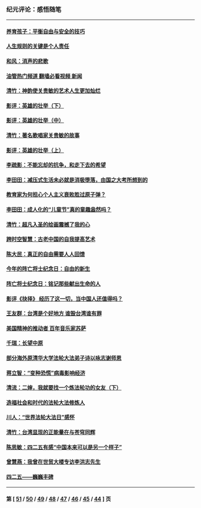 ### 纪元评论：感悟随笔
---
#### [养育孩子：平衡自由与安全的技巧](../../pages/nsc1035/n13054510.md?07010330) 
#### [人生规则的关键是个人责任](../../pages/nsc1035/n13053252.md?07010330) 
#### [和风：消声的悲歌](../../pages/nsc1035/n13051994.md?07010330) 
#### [油管热门频道 翻墙必看视频 新闻](ok?07010330)
#### [清竹：神韵使关贵敏的艺术人生更加灿烂](../../pages/nsc1035/n13038731.md?07010330) 
#### [影评：英雄的壮举（下）](../../pages/nsc1035/n13027438.md?07010330) 
#### [影评：英雄的壮举（中）](../../pages/nsc1035/n13027244.md?07010330) 
#### [清竹：著名歌唱家关贵敏的故事](../../pages/nsc1035/n13025435.md?07010330) 
#### [影评：英雄的壮举（上）](../../pages/nsc1035/n13024688.md?07010330) 
#### [李疏影：不能忘却的抗争，和走下去的希望](../../pages/nsc1035/n13022097.md?07010330) 
#### [李田田：减压式生活未必就是消极堕落，由国之大考所想到的](../../pages/nsc1035/n13017621.md?07010330) 
#### [教育家为何担心个人主义衰败胜过原子弹？](../../pages/nsc1035/n13002969.md?07010330) 
#### [李田田：成人化的“儿童节”真的童趣盎然吗？](../../pages/nsc1035/n13000386.md?07010330) 
#### [清竹：超凡入圣的绘画震撼了我的心](../../pages/nsc1035/n12993985.md?07010330) 
#### [跨时空智慧：古老中国的自我提高艺术](../../pages/nsc1035/n12988506.md?07010330) 
#### [陈大民：真正的自由需要人人回馈](../../pages/nsc1035/n12990148.md?07010330) 
#### [今年的阵亡将士纪念日：自由的新生](../../pages/nsc1035/n12989540.md?07010330) 
#### [阵亡将士纪念日：铭记那些献出生命的人](../../pages/nsc1035/n12985418.md?07010330) 
#### [影评《抉择》 经历了这一切，当中国人还值得吗？](../../pages/nsc1035/n12983029.md?07010330) 
#### [王友群：台湾是个好地方 谁毁台湾谁有罪](../../pages/nsc1035/n12977761.md?07010330) 
#### [美国精神的推动者 百年音乐家苏萨](../../pages/nsc1035/n12974542.md?07010330) 
#### [千瑞：长望中原](../../pages/nsc1035/n12976554.md?07010330) 
#### [部分海外原清华大学法轮大法弟子诗以咏志谢师恩](../../pages/nsc1035/n12957723.md?07010330) 
#### [蒋立智：“变种恐慌”病毒影响经济](../../pages/nsc1035/n12955438.md?07010330) 
#### [清流：二婶，我就要找一个炼法轮功的女友（下）](../../pages/nsc1035/n12953189.md?07010330) 
#### [造福社会和时代的法轮大法修炼人](../../pages/nsc1035/n12944018.md?07010330) 
#### [川人：“世界法轮大法日”感怀](../../pages/nsc1035/n12932771.md?07010330) 
#### [清竹：台湾显现的正能量在与苍穹同辉](../../pages/nsc1035/n12928084.md?07010330) 
#### [陈思敏：四二五有感“中国本来可以是另一个样子”](../../pages/nsc1035/n12902318.md?07010330) 
#### [曾慧燕：我曾在世贸大楼专访李洪志先生](../../pages/nsc1035/n12898729.md?07010330) 
#### [四二五——巍巍丰碑](../../pages/nsc1035/n12893609.md?07010330) 

---
#### 第 [ [51](./51.md?07010330) / [50](./50.md?07010330) / [49](./49.md?07010330) / [48](./48.md?07010330) / [47](./47.md?07010330) / [46](./46.md?07010330) / [45](./45.md?07010330) / [44](./44.md?07010330) ] 页
